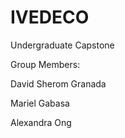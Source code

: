 # IVEDECO
Undergraduate Capstone

Group Members:

David Sherom Granada

Mariel Gabasa

Alexandra Ong
